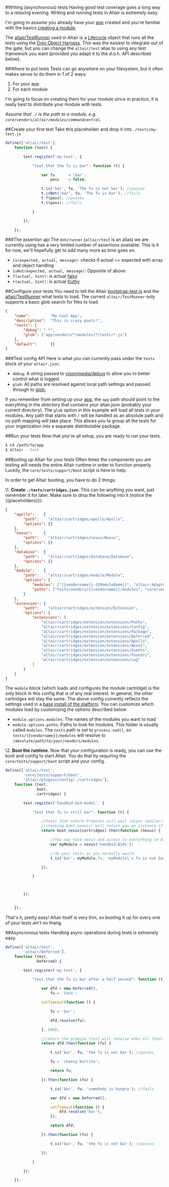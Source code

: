 #Writing (asynchronous) tests
Having good test coverage goes a long way to a relaxing evening. Writing and running tests in Altair is extremely easy.

I'm going to assume you already have your [app](app.md) created and you're familiar with the basics [creating a module](firstmodule.md).

The [altair/TestRunner](../core/lib/altair/TestRunner.js) used in Altair is a [Lifecycle](lifecycle.md) object that runs all the tests
 using the [Dojo Object Harness](http://dojotoolkit.org/reference-guide/1.9/util/doh.html). This was the easiest to integrate
 out of the gate, but you can change the `altair/test` alias to using any test framework you want (provided you adapt it
 to the d.o.h. API described below).

##Where to put tests
Tests can go anywhere on your filesystem, but it often makes sense to do them in 1 of 2 ways:

1. For your app
2. For each module

I'm going to focus on creating them for your module since in practice, it is really best to distribute your module with
tests.

*Assume that `./` is the path to a module, e.g. `core/vendors/altair/modules/commandcentral`.*

##Create your first test
Take this placeholder and drop it into `./tests/my-test.js`

```js
define(['altair/test'],
    function (test) {

        test.register('my-test', {

            "test that the fu is bar": function (t) {

                var fu      = 'bar',
                    pass    = false;

                t.is('bar', fu, 'The fu is not bar'); //passes
                t.isNot('bar', fu, 'The fu is bar'); //fails
                t.f(pass); //passes
                t.t(pass); //fails

            }

        });

    });
```

###The assertion api
The `doh/runner` (`altair/test` is an alias) we are currently using has a very limited number of assertions available.
This is it for now, we'll hopefully get to add many more as time goes on.

- `is(expected, actual, message)`: checks if actual == expected with array and object handling
- `isNot(expected, actual, message)`: Opposite of above
- `f(actual, hint)`: is actual [falsy](http://www.sitepoint.com/javascript-truthy-falsy/)
- `t(actual, hint)`: is actual [truthy](http://www.sitepoint.com/javascript-truthy-falsy/)


##Configure your tests
You need to tell the Altair [bootstrap-test.js](../core/bootstrap-test.js) and the [altair/TestRunner](../core/lib/altair/TestRunner.js)
what tests to load. The current `altair/TestRunner` only supports a basic glob search for files to load.

```json
{
    "name":         "My Cool App",
    "description":  "This is crazy pants!",
    "tests": {
        "debug": ".*",
        "glob": ["app/vendors/*/modules/*/tests/*.js"]
    },
    "default":      {}
}

```
###Test config API
Here is what you can currently pass under the `tests` block of your `altair.json`.

- `debug`: A string passed to [visionmedia/debug](https://github.com/visionmedia/debug) to allow you to better control what is logged.
- `glob`: All paths are resolved against local path settings and passed through to [glob](https://github.com/isaacs/node-glob);

If you remember from setting up your [app](app.md), the `app` path should point to the everything in the directory that
contains your altair.json (probably your current directory). The `glob` option in this example will load all tests in your
modules. Any path that starts with `/` will be handled as an absolute path and no path mapping will take place. This
allows you to group all the tests for your organization into a separate distributable package.

##Run your tests
Now that you're all setup, you are ready to run your tests.

```bash
$ cd /path/to/app
$ altair --test
```

##Booting up Altair for your tests
Often times the components you are testing will needs the entire Altair runtime in order to function properly. Luckily,
the `core/tests/support/boot` script is here to help.

In order to get Altair booting, you have to do 2 things:

\1. **Create `./tests/cartridges.json`**. This can be anything you want, just remember it for later. Make sure to drop the
following into it (notice the {{placeholders}}):

```json
{
    "apollo":    {
        "path":    "altair/cartridges/apollo/Apollo",
        "options": {}
    },
    "nexus":     {
        "path":    "altair/cartridges/nexus/Nexus",
        "options": {}
    },
    "database":  {
        "path":    "altair/cartridges/database/Database",
        "options": {}
    },
    "module":    {
        "path":    "altair/cartridges/module/Module",
        "options": {
            "modules": ["{{vendorname}}:{{ModuleName}}", "altair:Adapters"],
            "paths": ["tests/vendors/{{vendorname}}/modules", "core/vendors/altair/modules"]
        }
    },
    "extension": {
        "path":    "altair/cartridges/extension/Extension",
        "options": {
            "extensions": [
                "altair/cartridges/extension/extensions/Paths",
                "altair/cartridges/extension/extensions/Config",
                "altair/cartridges/extension/extensions/Package",
                "altair/cartridges/extension/extensions/Deferred",
                "altair/cartridges/extension/extensions/Apollo",
                "altair/cartridges/extension/extensions/Nexus",
                "altair/cartridges/extension/extensions/Events",
                "altair/cartridges/extension/extensions/Foundry",
                "altair/cartridges/extension/extensions/Log"
            ]
        }
    }
}
```
The `module` block (which loads and configures the module cartridge) is the only block in this config that is of any real
interest. In general, the other cartridges will stay the same. The above config currently reflects the settings used in a [base
install of the platform](../core/config/altair.json). You can customize which modules load by customizing the options
described below.

- `module.options.modules`: The names of the modules you want to load
- `module.options.paths`: Paths to look for modules. This folder is usually called `modules`. The `tests` path is set
to `process.cwd()`, so `tests/{{vendorname}}/modules` will resolve to `/absolute/path/to/your/vendors/modules`.

\2. **Boot the runtime**. Now that your configuration is ready, you can use the boot and config to start Altair. You do that
by requiring the `core/tests/support/boot` script and your config.

```js
define(['altair/test',
        'core/tests/support/boot',
        'altair/plugins/config!./cartridges'],
    function (test,
              boot,
              cartridges) {

        test.register('handbid-bid-model', {

            "test that fu is still bar": function (t) {

                //tests that return Promises will wait (async spoiler!) until they are resolved
                //invoking boot.nexus() will return you an instance of Nexus
                return boot.nexus(cartridges).then(function (nexus) {

                    //You now have nexus and access to everything in Altair
                    var myModule = nexus('handbid:Bids');

                    //do your tests as you normally would
                    t.is('bar', myModule.fu, 'myModule\`s fu is not bar');

                });

            }



        });


    });
```
That's it, pretty easy! Altair itself is very thin, so booting it up for every one of your tests ain't no thang.

##Asyncronous tests
Handling async operations during tests is extremely easy.

```js
define(['altair/test',
        'altair/Deferred'],
    function (test,
              Deferred) {

        test.register('my-test', {

            "test that the fu is bar after a half second": function (t) {

                var dfd = new Deferred(),
                    fu = 'taco';

                setTimeout(function () {

                    fu = 'bar';

                    dfd.resolve(fu);

                }, 500);

                //return the promise (test will resolve when all then()'s are finished)
                return dfd.then(function (fu) {

                    t.is('bar', fu, 'the fu is not bar'); //passes

                    fu = 'cheesy burrito';

                    return fu;

                }).then(function (fu) {

                    t.is('bar', fu, 'somebody is hungry'); //fails

                    var dfd = new Deferred();

                    setTimeout(function () {
                        dfd.resolve('bar');
                    });

                    return dfd;

                }).then(function (fu) {

                    t.is('bar', fu, 'the fu is not bar'); //passes

                });

            }

        });

    });
```